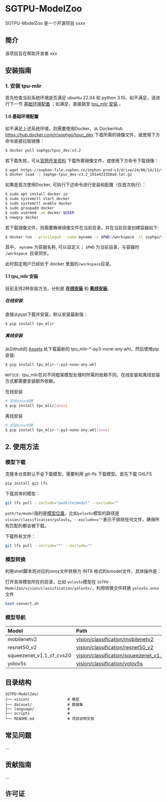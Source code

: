# SGTPU-ModelZoo

SGTPU-ModelZoo 是一个开源项目 xxxx

## 简介
该项目旨在帮助开发者 xxx


## 安装指南
### 1. 安装 tpu-mlir
首先检查当前系统环境是否满足 ubuntu 22.04 和 python 3.10。如不满足，请进行下一节 [基础环境配置](#10-基础环境配置) ；如满足，直接跳至 [tpu_mlir 安装](#tpu_mlir-安装) 。
#### 1.0 基础环境配置
如不满足上述系统环境，则需要使用Docker，从 DockerHub https://hub.docker.com/r/sophgo/tpuc_dev 下载所需的镜像文件，或使用下方命令直接拉取镜像：

```bash
$ docker pull sophgo/tpuc_dev:v3.2
```
若下载失败，可从[官网开发资料](https://developer.sophgo.com/site/index/material/86/all.html) 下载所需镜像文件，或使用下方命令下载镜像：
```bash
$ wget https://sophon-file.sophon.cn/sophon-prod-s3/drive/24/06/14/12/sophgo-tpuc_dev-v3.2_191a433358ad.tar.gz
$ docker load -i sophgo-tpuc_dev-v3.2_191a433358ad.tar.gz
```
如果是首次使用Docker, 可执行下述命令进行安装和配置（仅首次执行）：
```bash
$ sudo apt install docker.io
$ sudo systemctl start docker
$ sudo systemctl enable docker
$ sudo groupadd docker
$ sudo usermod -aG docker $USER
$ newgrp docker
```
若下载镜像文件，则需要确保镜像文件在当前目录，并在当前目录创建容器如下:
```bash
$ docker run --privileged --name myname -v $PWD:/workspace -it sophgo/tpuc_dev:v3.2
```
其中， ```myname``` 为容器名称, 可以自定义； ```$PWD``` 为当前目录，与容器的 ```/workspace ```目录同步。

此时假定用户已经处于 docker 里面的```/workspace```目录。

#### 1.1 tpu_mlir 安装

目前支持2种安装方法，分别是 [__在线安装__](#在线安装) 和 [__离线安装__](#离线安装)。

##### 在线安装

直接从pypi下载并安装，默认安装最新版：
```bash
$ pip install tpu_mlir
```

##### 离线安装

从Github的 [Assets](https://github.com/sophgo/tpu-mlir/releases/) 处下载最新的 tpu_mlir-*-py3-none-any.whl，然后使用pip安装:
```bash
$ pip install tpu_mlir-*-py3-none-any.whl
```

```NOTICE:``` tpu_mlir在对不同框架模型处理时所需的依赖不同，在线安装和离线安装方式都需要安装额外依赖。

在线安装
```bash
# 安装onnx依赖
$ pip install tpu_mlir[onnx]
```

离线安装

```bash
# 安装onnx依赖
$ pip install tpu_mlir-*-py3-none-any.whl[onnx]
```


## 2. 使用方法

### 模型下载
克隆本仓库默认不会下载模型，需要利用 git-lfs 下载模型。首先下载 GitLFS
```bash
pip install git-lfs
```
下载具体的模型：
```bash
git lfs pull --include="path/to/model" --exclude=""
```
```path/to/model```指的是[模型位置](#模型导航)，比如```yolov5s```模型的路径是 ```vision/classification/yolov5s```。```--exclude==""```表示不排除任何文件，确保所有匹配的都会被下载。

下载所有文件：
```bash
git lfs pull --include="*" --exclude=""
```

### 模型转换

利用shell脚本将对应的onnx文件转换为 INT8 格式的bmodel文件，具体操作是：

打开具体模型所在的目录，比如 ```yolov5s```模型在 ```SGTPU-ModelZoo/vision/classification/yolov5s/```，利用转换文件转换 ```yolov5s.onnx``` 文件
```bash
bash convert.sh
```


### 模型导航
|Model                            |Path                                                                                                  |NNTC                |MLIR                |
|:-                               |:-                                                                                                    |:-                  |:-                  |
|mobilenetv2                          |[vision/classification/mobilenetv2](vision/classification/mobilenetv2)                            |                    |                    |
|resnet50_v2                          |[vision/classification/resnet50_v2](vision/classification/resnet50_v2)                            |                    |                    |
|squeezenet_v1.1_cf_cvs20             |[vision/classification/squeezenet_v1.1_cf_cvs20](vision/classification/squeezenet_v1.1_cf_cvs20)  |                    |                    |
|yolov5s                              |[vision/classification/yolov5s](vision/classification/yolov5s)                                    |                    |                    |


## 目录结构
```
SGTPU-ModelZoo/
├── vision/                 # 模型
├── dataset/                # 数据集
├── language/               #
├── scripts                 #
└── README.md               # 项目说明文档
```

## 常见问题
...

## 贡献指南
...

## 许可证


